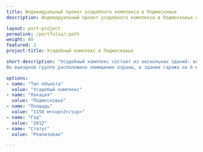 ```yaml
---
title: Индивидуальный проект усадебного комплекса в Подмосковье
description: Индивидуальный проект усадебного комплекса в Подмосковье от архитектурного бюро А510. Индивидуальное проектирование на заказ.

layout: port-project
permalink: /portfolio/:path
weight: 80
featured: 1
project-title: Усадебный комплекс в Подмосковье

short-description: "Усадебный комплекс состоит из нескольких зданий: вездная группа с башней, гараж, жилой дом и беседка.
Во въездной группе расположено помещение охраны, в здании гаража на 6 машин есть квартира для домработников. Жилой дом сделан сделан одножтажным с подвалом, в котором размещены кинотеатр и спортзал. Беседка с зоной отдыха и бассейном находится вглубине участка."

options:
- name: "Тип объекта"
  value: "Усадебый комплекс"
- name: "Локация"
  value: "Подмосковье"
- name: "Площадь"
  value: "1150 м<sup>2</sup>"
- name: "Год"
  value: "2012"
- name: "Статус"
  value: "Реализован"

---
```

